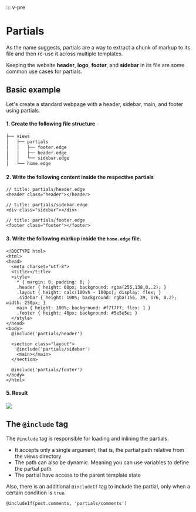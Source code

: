 ::: v-pre

# Partials 

As the name suggests, partials are a way to extract a chunk of markup to its file and then re-use it across multiple templates.

Keeping the website **header**, **logo**, **footer**, and **sidebar** in its file are some common use cases for partials.

## Basic example

Let's create a standard webpage with a header, sidebar, main, and footer using partials.

#### 1. Create the following file structure

```sh
├── views
│   ├── partials
│   │   ├── footer.edge
│   │   ├── header.edge
│   │   └── sidebar.edge
│   └── home.edge
```

#### 2. Write the following content inside the respective partials

```edge
// title: partials/header.edge
<header class="header"></header>
```

```edge
// title: partials/sidebar.edge
<div class="sidebar"></div>
```

```edge
// title: partials/footer.edge
<footer class="footer"></footer>
```

#### 3. Write the following markup inside the `home.edge` file.

```edge
<!DOCTYPE html>
<html>
<head>
  <meta charset="utf-8">
  <title></title>
  <style>
    * { margin: 0; padding: 0; }
    .header { height: 60px; background: rgba(255,138,0,.2); }
    .layout { height: calc(100vh - 100px); display: flex; }
    .sidebar { height: 100%; background: rgba(156, 39, 176, 0.2); width: 250px; }
    main { height: 100%; background: #f7f7f7; flex: 1 }
    .footer { height: 40px; background: #5e5e5e; }
  </style>
</head>
<body>
  @include('partials/header')

  <section class="layout">
    @include('partials/sidebar')
    <main></main>
  </section>

  @include('partials/footer')
</body>
</html>
```

#### 5. Result

![](https://res.cloudinary.com/adonis-js/image/upload/q_auto,f_auto/v1617089390/v5/edge-partials-layout.png)

## The `@include` tag

The `@include` tag is responsible for loading and inlining the partials.

- It accepts only a single argument, that is, the partial path relative from the views directory
- The path can also be dynamic. Meaning you can use variables to define the partial path
- The partial have access to the parent template state

Also, there is an additional `@includeIf` tag to include the partial, only when a certain condition is `true`.

```edge
@includeIf(post.comments, 'partials/comments')
```
